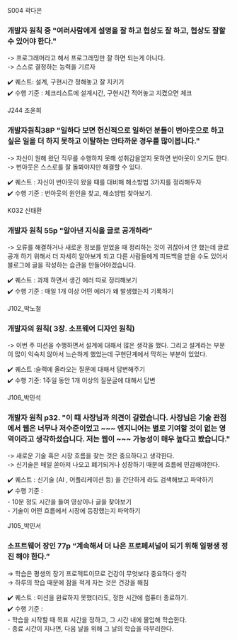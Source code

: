 S004 곽다은
### 개발자 원칙 중 "여러사람에게 설명을 잘 하고 협상도 잘 하고, 협상도 잘할 수 있어야 한다."  

-> 프로그래머라고 해서 프로그래밍만 잘 하면 되는게 아니다.  
-> 스스로 결정하는 능력을 기르자  

✔️ 퀘스트: 설계, 구현시간 정해놓고 잘 지키기  
✔️ 수행 기준 : 체크리스트에 설계시간, 구현시간 적어놓고 지켰으면 체크

J244 조윤희
### 개발자원칙38P "일하다 보면 헌신적으로 일하던 분들이 번아웃으로 하고싶은 일을 더 하지 못하고 이탈하는 안타까운 경우를 많이봅니다."  

-> 자신이 원해 왔던 직무를 수행하지 못해 성취감을얻지 못하면 번아웃이 오기도 한다.  
-> 번아웃은 스스로를 잘 돌봐야지만 해결할 수 있다.  

✔️ 퀘스트 : 자신이 번아웃이 왔을 때를 대비해 해소방법 3가지를 정리해두자  
✔️ 수행 기준 : 번아웃의 원인을 찾고, 해소방법 찾아보기.   

K032 신태환
### 개발자 원칙 55p "알아낸 지식을 글로 공개하라” 

-> 오류를 해결하거나 새로운 정보를 얻었을 때 정리하는 것이 귀찮아서 안 했는데 글로 공개 하기 위해서 더 자세히 알아보게 되고 다른 사람들에게 피드백을 받을 수도 있어서 블로그에 글을 작성하는 습관을 만들어야겠습니다.   

✔️ 퀘스트 : 과제 하면서 생긴 에러 따로 정리해보기   
✔️ 수행 기준 : 매일 1개 이상 어떤 에러가 왜 발생했는지 기록하기   

J102_박노철
### 개발자의 원칙( 3장. 소프웨어 디자인 원칙) 

-> 이번 주 미션을 수행하면서 설계에 대해서 많은 생각을 했다. 그리고 설계라는 부분이 많이 익숙치 않아서 느슨하게 했었는데 구현단계에서 막히는 부분이 있었다.   

✔️ 퀘스트 :슬랙에 올라오는 질문에 대해서 답변해주기    
✔️ 수행 기준: 1주일 동안 1개 이상의 질문글에 대해서 답변   

J106_박민석
### 개발자 원칙 p32. "이 떄 사장님과 의견이 갈렸습니다. 사장님은 기술 관점에서 웹은 너무나 저수준이었고 ~~~ 엔지니어는 별로 기여할 것이 없는 영역이라고 생각하셨습니다. 저는 웹이 ~~~ 가능성이 매우 높다고 봤습니다."   

-> 새로운 기술 혹은 시장 흐름을 찾는 것은 중요하다고 생각한다.    
-> 신기술은 매일 쏟아져 나오고 폐기되거나 성장하기 때문에 흐름에 민감해야한다.   

✔️ 퀘스트 : 신기술 (AI , 어플리케이션 등) 을 간단하게 라도 검색해보고 파악하기   
✔️ 수행 기준 :   
    - 10분 정도 시간을 들여 영상이나 글을 찾아보기   
    - 기술이 어떤 흐름에서 시장에 등장했는지 파악하기   

J105_박민서
### 소프트웨어 장인 77p “계속해서 더 나은 프로페셔널이 되기 위해 일평생 정진 해야 한다.”   

→ 학습은 평생의 장기 프로젝트이므로 건강이 무엇보다 중요하다 생각   
→ 하루의 학습 때문에 잠을 적게 자는 것은 건강을 해침   

✔️ 퀘스트 : 미션을 완료하지 못했더라도, 정한 시간에 컴퓨터 종료하기.  
✔️ 수행 기준 :   
    - 학습을 시작할 때 목표 시간을 정하고, 그 시간 내에 몰입해 학습한다.   
    - 종료 시간이 지나면, 다음 날을 위해 그 날의 학습을 마무리한다.   
